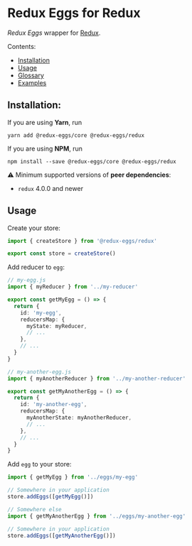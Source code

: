 # Redux Eggs for Redux

_Redux Eggs_ wrapper for [Redux](https://redux.js.org/).

Contents:

- [Installation](#installation)
- [Usage](#usage)
- [Glossary](https://github.com/fostyfost/redux-eggs/tree/main/docs/glossary.md)
- [Examples](https://github.com/fostyfost/redux-eggs/tree/main/docs/examples.md)

## Installation:

If you are using **Yarn**, run

```shell
yarn add @redux-eggs/core @redux-eggs/redux
```

If you are using **NPM**, run

```shell
npm install --save @redux-eggs/core @redux-eggs/redux
```

⚠️ Minimum supported versions of **peer dependencies**:

- `redux` 4.0.0 and newer

## Usage

Create your store:

```typescript
import { createStore } from '@redux-eggs/redux'

export const store = createStore()
```

Add reducer to `egg`:

```typescript
// my-egg.js
import { myReducer } from '../my-reducer'

export const getMyEgg = () => {
  return {
    id: 'my-egg',
    reducersMap: {
      myState: myReducer,
      // ...
    },
    // ...
  }
}

// my-another-egg.js
import { myAnotherReducer } from '../my-another-reducer'

export const getMyAnotherEgg = () => {
  return {
    id: 'my-another-egg',
    reducersMap: {
      myAnotherState: myAnotherReducer,
      // ...
    },
    // ...
  }
}
```

Add `egg` to your store:

```typescript
import { getMyEgg } from '../eggs/my-egg'

// Somewhere in your application
store.addEggs([getMyEgg()])

// Somewhere else
import { getMyAnotherEgg } from '../eggs/my-another-egg'

// Somewhere in your application
store.addEggs([getMyAnotherEgg()])
```
